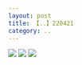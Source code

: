 ```yaml
---
layout: post
title: 【..】220421
category: ..
---
```

![](http://rbwl8nwm4.hd-bkt.clouddn.com/img/bottom.png)
![](http://ran7ztk3m.hd-bkt.clouddn.com/img/work-sideline-220421-1.jpg)
![](http://ran7ztk3m.hd-bkt.clouddn.com/img/work-sideline-220421-2.jpg)
